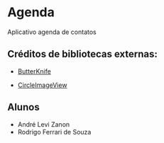 # Agenda
Aplicativo agenda de contatos

## Créditos de bibliotecas externas:
* [ButterKnife](https://github.com/JakeWharton/butterknife)

* [CircleImageView](https://github.com/hdodenhof/CircleImageView)

## Alunos
* André Levi Zanon
* Rodrigo Ferrari de Souza
